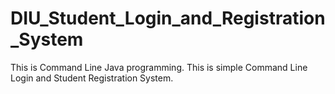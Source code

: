 # DIU_Student_Login_and_Registration_System
This is Command Line Java programming. This is simple Command Line Login and Student Registration System.
